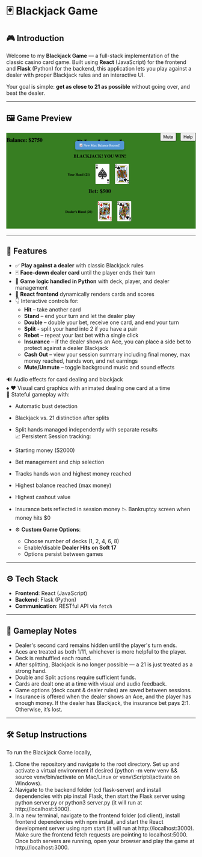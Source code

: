 # 🃏 Blackjack Game

## 🎮 Introduction

Welcome to my **Blackjack Game** — a full-stack implementation of the classic casino card game. Built using **React** (JavaScript) for the frontend and **Flask** (Python) for the backend, this application lets you play against a dealer with proper Blackjack rules and an interactive UI.

Your goal is simple: **get as close to 21 as possible** without going over, and beat the dealer.

---

## 🖼️ Game Preview

<p align="center">
  <img src="screen_shot.png" alt="Blackjack Game Screenshot" width="700"/>
</p>

---

## 🚀 Features

- ✅ **Play against a dealer** with classic Blackjack rules
- 🃏 **Face-down dealer card** until the player ends their turn
- 🧠 **Game logic handled in Python** with deck, player, and dealer management
- 🎨 **React frontend** dynamically renders cards and scores
- 👇 Interactive controls for:
  - **Hit** – take another card
  - **Stand** – end your turn and let the dealer play
  - **Double** – double your bet, receive one card, and end your turn
  - **Split** - split your hand into 2 if you have a pair
  - **Rebet** – repeat your last bet with a single click
  - **Insurance** – if the dealer shows an Ace, you can place a side bet to protect against a dealer Blackjack
  - **Cash Out** – view your session summary including final money, max money reached, hands won, and net earnings
  - **Mute/Unmute** – toggle background music and sound effects


🔊 Audio effects for card dealing and blackjack  
♠️ ♥️ Visual card graphics with animated dealing one card at a time  
🔄 Stateful gameplay with:
- Automatic bust detection  
- Blackjack vs. 21 distinction after splits  
- Split hands managed independently with separate results  
📈 Persistent Session tracking:
- Starting money ($2000)
- Bet management and chip selection
- Tracks hands won and highest money reached
- Highest balance reached (max money)
- Highest cashout value
- Insurance bets reflected in session money
📉 Bankruptcy screen when money hits $0

- ⚙️ **Custom Game Options**:
  - Choose number of decks (1, 2, 4, 6, 8)
  - Enable/disable **Dealer Hits on Soft 17**
  - Options persist between games

---

## ⚙️ Tech Stack

- **Frontend**: React (JavaScript)
- **Backend**: Flask (Python)
- **Communication**: RESTful API via `fetch`

---

## 🧩 Gameplay Notes

- Dealer's second card remains hidden until the player's turn ends.
- Aces are treated as both 1/11, whichever is more helpful to the player.
- Deck is reshuffled each round.
- After splitting, Blackjack is no longer possible — a 21 is just treated as a strong hand.
- Double and Split actions require sufficient funds.
- Cards are dealt one at a time with visual and audio feedback.
- Game options (deck count & dealer rules) are saved between sessions.
- Insurance is offered when the dealer shows an Ace, and the player has enough money. If the dealer has Blackjack, the insurance bet pays 2:1. Otherwise, it’s lost.

---

## 🛠 Setup Instructions

To run the Blackjack Game locally, 
1. Clone the repository and navigate to the root directory. Set up and activate a virtual environment if desired (python -m venv venv && source venv/bin/activate on Mac/Linux or venv\Scripts\activate on Windows).
2. Navigate to the backend folder (cd flask-server) and install dependencies with pip install Flask, then start the Flask server using python server.py or python3 server.py (it will run at http://localhost:5000).
3. In a new terminal, navigate to the frontend folder (cd client), install frontend dependencies with npm install, and start the React development server using npm start (it will run at http://localhost:3000). Make sure the frontend fetch requests are pointing to localhost:5000. Once both servers are running, open your browser and play the game at http://localhost:3000.
